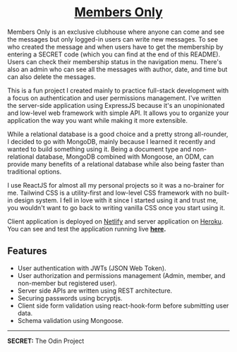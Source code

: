 <p align="center">
  <a href="https://members-only-top.netlify.app/">
    <h1 align="center">Members Only</h1>
  </a>
</p>

Members Only is an exclusive clubhouse where anyone can come and see the messages but only logged-in users can write new messages. To see who created the message and when users have to get the membership by entering a SECRET code (which you can find at the end of this README). Users can check their membership status in the navigation menu. There's also an admin who can see all the messages with author, date, and time but can also delete the messages.

This is a fun project I created mainly to practice full-stack development with a focus on authentication and user permissions management. I've written the server-side application using ExpressJS because it's an unopinionated and low-level web framework with simple API. It allows you to organize your application the way you want while making it more extensible.

While a relational database is a good choice and a pretty strong all-rounder, I decided to go with MongoDB, mainly because I learned it recently and wanted to build something using it. Being a document type and non-relational database, MongoDB combined with Mongoose, an ODM, can provide many benefits of a relational database while also being faster than traditional options.

I use ReactJS for almost all my personal projects so it was a no-brainer for me. Tailwind CSS is a utility-first and low-level CSS framework with no built-in design system. I fell in love with it since I started using it and trust me, you wouldn't want to go back to writing vanilla CSS once you start using it.

Client application is deployed on [Netlify](https://www.netlify.com/) and server application on [Heroku](https://heroku.com). You can see and test the application running live **[here](https://members-only-top.netlify.app/).**

## Features

- User authentication with JWTs (JSON Web Token).
- User authorization and permissions management (Admin, member, and non-member but registered user).
- Server side APIs are written using REST architecture.
- Securing passwords using bcryptjs.
- Client side form validation using react-hook-form before submitting user data.
- Schema validation using Mongoose.

---

**SECRET:** The Odin Project

